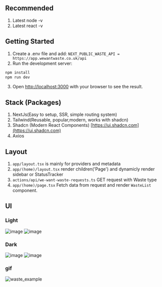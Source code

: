 
## Recommended
1. Latest node -v
2. Latest react -v

## Getting Started
1. Create a .env file and add: `NEXT_PUBLIC_WASTE_API = https://app.wewantwaste.co.uk/api`
2. Run the development server:

```bash
npm install
npm run dev
```

3. Open [http://localhost:3000](http://localhost:3000) with your browser to see the result.



## Stack (Packages)
1. NextJs(Easy to setup, SSR, simple routing system)
2. Tailwind(Reusable, popular,modern, works with shadcn)
3. Shadcn (Modern React Components) [https://ui.shadcn.com](https://ui.shadcn.com)
4. Axios

## Layout
1. `app/layout.tsx` is mainly for providers and metadata
2. `app/(home)/layout.tsx` render children('Page') and dynamicly render sidebar or StatusTracker
3. `actions/api/we-want-waste-requests.ts` GET request with Waste type
4. `app/(home)/page.tsx` Fetch data from request and render `WasteList` component.

## UI
### Light
![image](https://github.com/user-attachments/assets/2de71d06-e4a0-4c1b-adef-a047c86e8389)
![image](https://github.com/user-attachments/assets/ef116b8d-0b43-4e8e-81c6-7117ba256867)

### Dark
![image](https://github.com/user-attachments/assets/42133b22-495f-410a-8e05-dc8ca0182dbc)
![image](https://github.com/user-attachments/assets/30ab10bc-7814-4782-ac1b-7ae528684fdf)

### gif
![waste_example](https://github.com/user-attachments/assets/c5ef12a2-9276-43fa-a839-df04dce09e0e)




